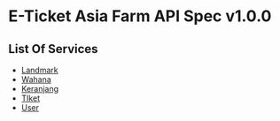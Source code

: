 # E-Ticket Asia Farm API Spec v1.0.0

## List Of Services
 - [Landmark]() 
 - [Wahana]()
 - [Keranjang]()
 - [TIket]()
 - [User]()
    
